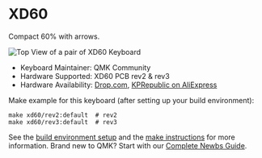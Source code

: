 # XD60

Compact 60% with arrows.

![Top View of a pair of XD60 Keyboard](https://i.imgur.com/3Jq2743.jpg)

* Keyboard Maintainer: QMK Community
* Hardware Supported: XD60 PCB rev2 & rev3
* Hardware Availability: [Drop.com](https://www.drop.com/buy/xd60-xd64-custom-mechanical-keyboard-kit?mode=guest_open), [KPRepublic on AliExpress](https://www.aliexpress.com/item/32814945677.html)

Make example for this keyboard (after setting up your build environment):

    make xd60/rev2:default  # rev2
    make xd60/rev3:default  # rev3

See the [build environment setup](https://docs.qmk.fm/#/getting_started_build_tools) and the [make instructions](https://docs.qmk.fm/#/getting_started_make_guide) for more information. Brand new to QMK? Start with our [Complete Newbs Guide](https://docs.qmk.fm/#/newbs).
